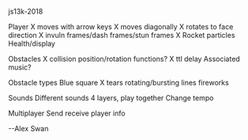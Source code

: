 js13k-2018

Player
X moves with arrow keys
X moves diagonally
X rotates to face direction
X invuln frames/dash frames/stun frames
X Rocket particles
Health/display

Obstacles
X collision
position/rotation functions?
X ttl
delay
Associated music?

Obstacle types
Blue square
X tears
rotating/bursting lines
fireworks


Sounds
Different sounds
4 layers, play together
Change tempo

Multiplayer
Send receive player info


--Alex Swan